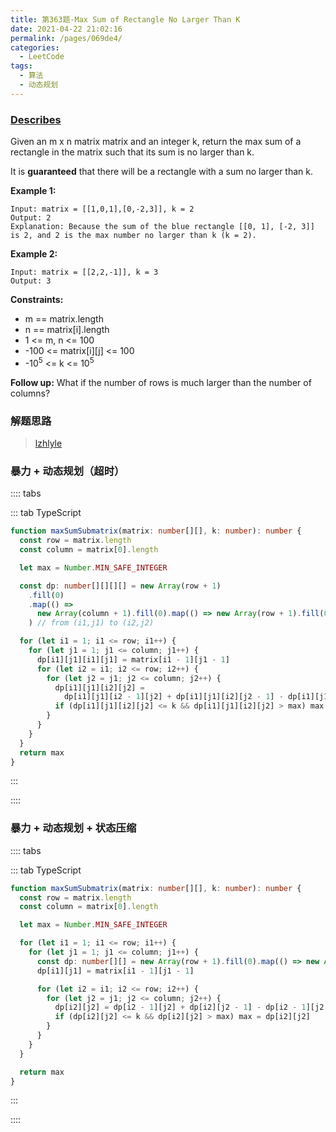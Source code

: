 ```yaml
---
title: 第363题-Max Sum of Rectangle No Larger Than K
date: 2021-04-22 21:02:16
permalink: /pages/069de4/
categories:
  - LeetCode
tags:
  - 算法
  - 动态规划
---
```


### [Describes](https://leetcode-cn.com/problems/max-sum-of-rectangle-no-larger-than-k/)

Given an <span class="span-shadow">m x n</span> matrix <span class="span-shadow">matrix</span> and an integer <span class="span-shadow">k</span>, return the max sum of a rectangle in the matrix such that its sum is no larger than <span class="span-shadow">k</span>.

It is **guaranteed** that there will be a rectangle with a sum no larger than <span class="span-shadow">k</span>.

<!-- more -->

**Example 1:**

```
Input: matrix = [[1,0,1],[0,-2,3]], k = 2
Output: 2
Explanation: Because the sum of the blue rectangle [[0, 1], [-2, 3]] is 2, and 2 is the max number no larger than k (k = 2).
```

**Example 2:**

```
Input: matrix = [[2,2,-1]], k = 3
Output: 3
```

**Constraints:**

- <span class="span-shadow">m == matrix.length</span>
- <span class="span-shadow">n == matrix[i].length</span>
- <span class="span-shadow">1 <= m, n <= 100</span>
- <span class="span-shadow">-100 <= matrix[i][j] <= 100</span>
- <span class="span-shadow">-10<sup>5</sup> <= k <= 10<sup>5</sup></span>

**Follow up:** What if the number of rows is much larger than the number of columns?

### 解题思路

> [lzhlyle](https://leetcode-cn.com/problems/max-sum-of-rectangle-no-larger-than-k/solution/javacong-bao-li-kai-shi-you-hua-pei-tu-pei-zhu-shi/)

### 暴力 + 动态规划（超时）

:::: tabs

::: tab TypeScript

```TypeScript
function maxSumSubmatrix(matrix: number[][], k: number): number {
  const row = matrix.length
  const column = matrix[0].length

  let max = Number.MIN_SAFE_INTEGER

  const dp: number[][][][] = new Array(row + 1)
    .fill(0)
    .map(() =>
      new Array(column + 1).fill(0).map(() => new Array(row + 1).fill(0).map(() => new Array(column + 1).fill(0)))
    ) // from (i1,j1) to (i2,j2)

  for (let i1 = 1; i1 <= row; i1++) {
    for (let j1 = 1; j1 <= column; j1++) {
      dp[i1][j1][i1][j1] = matrix[i1 - 1][j1 - 1]
      for (let i2 = i1; i2 <= row; i2++) {
        for (let j2 = j1; j2 <= column; j2++) {
          dp[i1][j1][i2][j2] =
            dp[i1][j1][i2 - 1][j2] + dp[i1][j1][i2][j2 - 1] - dp[i1][j1][i2 - 1][j2 - 1] + matrix[i2 - 1][j2 - 1]
          if (dp[i1][j1][i2][j2] <= k && dp[i1][j1][i2][j2] > max) max = dp[i1][j1][i2][j2]
        }
      }
    }
  }
  return max
}
```

:::

::::

### 暴力 + 动态规划 + 状态压缩

:::: tabs

::: tab TypeScript

```TypeScript
function maxSumSubmatrix(matrix: number[][], k: number): number {
  const row = matrix.length
  const column = matrix[0].length

  let max = Number.MIN_SAFE_INTEGER

  for (let i1 = 1; i1 <= row; i1++) {
    for (let j1 = 1; j1 <= column; j1++) {
      const dp: number[][] = new Array(row + 1).fill(0).map(() => new Array(column + 1).fill(0))
      dp[i1][j1] = matrix[i1 - 1][j1 - 1]

      for (let i2 = i1; i2 <= row; i2++) {
        for (let j2 = j1; j2 <= column; j2++) {
          dp[i2][j2] = dp[i2 - 1][j2] + dp[i2][j2 - 1] - dp[i2 - 1][j2 - 1] + matrix[i2 - 1][j2 - 1]
          if (dp[i2][j2] <= k && dp[i2][j2] > max) max = dp[i2][j2]
        }
      }
    }
  }

  return max
}
```

:::

::::
